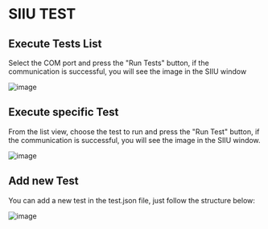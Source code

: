 # SIIU TEST
## Execute Tests List
Select the COM port and press the "Run Tests" button, if the communication is successful, you will see the image in the SIIU window

![image](https://github.com/user-attachments/assets/7153daa1-a48c-438d-b280-f9e2b60dfe24)

## Execute specific Test
From the list view, choose the test to run and press the "Run Test" button, if the communication is successful, you will see the image in the SIIU window.

![image](https://github.com/user-attachments/assets/99bf9d8e-3aca-490d-9aa2-9bb0a6ca9e2f)

## Add new Test
You can add a new test in the test.json file, just follow the structure below:

![image](https://github.com/user-attachments/assets/184749d9-2f2d-4250-ba86-f6812d1eaf4e)

